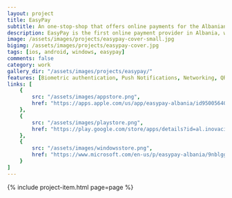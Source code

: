 ```yaml
---
layout: project
title: EasyPay
subtitle: An one-stop-shop that offers online payments for the Albanian market.
description: EasyPay is the first online payment provider in Albania, with numerous services offered from the mobile apps.
image: /assets/images/projects/easypay-cover-small.jpg
bigimg: /assets/images/projects/easypay-cover.jpg
tags: [ios, android, windows, easypay]
comments: false
category: work
gallery_dir: "/assets/images/projects/easypay/"
features: [Biometric authentication, Push Notifications, Networking, QR reader, Local storage, Map, Camera, Dynamic image loading]
links: [
    {
        src: "/assets/images/appstore.png",
        href: "https://apps.apple.com/us/app/easypay-albania/id950056401?ls=1"
    },
    {
        src: "/assets/images/playstore.png",
        href: "https://play.google.com/store/apps/details?id=al.inovacion.easypay"
    },
    {
        src: "/assets/images/windowsstore.png",
        href: "https://www.microsoft.com/en-us/p/easypay-albania/9nblggh2019v"
    }
]
---
```


{% include project-item.html page=page %}